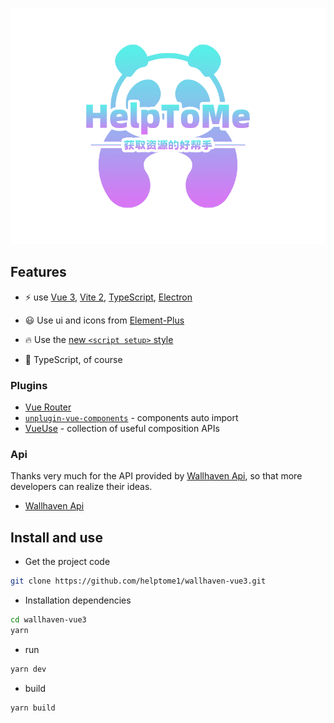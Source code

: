<p align='center'>
  <img src='./src/assets/logo800600.png' alt='One-Wallhaven - A desktop application of wallhaven' width='600'/>
</p>

## Features

- ⚡️ use [Vue 3](https://github.com/vuejs/vue-next), [Vite 2](https://github.com/vitejs/vite), [TypeScript](https://www.tslang.cn/), [Electron](https://www.electronjs.org/)

- 😃 Use ui and icons from [Element-Plus](http://element-plus.gitee.io/)

- 🔥 Use the [new `<script setup>` style](https://github.com/vuejs/rfcs/pull/227)

- 🦾 TypeScript, of course

### Plugins

- [Vue Router](https://github.com/vuejs/vue-router)
- [`unplugin-vue-components`](https://github.com/antfu/unplugin-vue-components) - components auto import
- [VueUse](https://github.com/antfu/vueuse) - collection of useful composition APIs

### Api

Thanks very much for the API provided by [Wallhaven Api](https://wallhaven.cc/help/api#search), so that more developers can realize their ideas.

- [Wallhaven Api](https://wallhaven.cc/help/api#search)

## Install and use

- Get the project code

```bash
git clone https://github.com/helptome1/wallhaven-vue3.git
```

- Installation dependencies

```bash
cd wallhaven-vue3
yarn
```

- run

```bash
yarn dev
```

- build

```bash
yarn build
```
